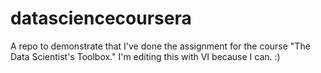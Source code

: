 # datasciencecoursera
A repo to demonstrate that I've done the assignment for the course "The Data Scientist's Toolbox."
I'm editing this with VI because I can.  :)
